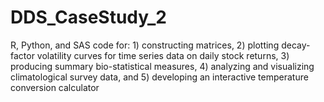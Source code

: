 # DDS_CaseStudy_2
R, Python, and SAS code for: 1) constructing matrices, 2) plotting decay-factor volatility curves for time series data on daily stock returns, 3) producing summary bio-statistical measures, 4) analyzing and visualizing climatological survey data, and 5) developing an interactive temperature conversion calculator
